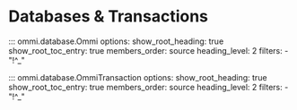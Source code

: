 # Databases & Transactions

::: ommi.database.Ommi
    options:
      show_root_heading: true
      show_root_toc_entry: true
      members_order: source
      heading_level: 2
      filters:
        - "!^_"

::: ommi.database.OmmiTransaction
    options:
      show_root_heading: true
      show_root_toc_entry: true
      members_order: source
      heading_level: 2
      filters:
        - "!^_"